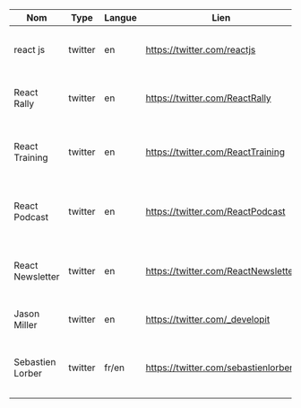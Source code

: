 Nom | Type | Langue | Lien | Description | Tags | Note
 --- | --- | --- | --- | --- | --- | --- 
react js | twitter | en | https://twitter.com/reactjs | Compte twitter officiel de ReactJS | MàJ, Annonces | 
React Rally | twitter | en | https://twitter.com/ReactRally | Articles et blog sur le langage React | Blog, Article | |
React Training | twitter | en | https://twitter.com/ReactTraining | Actualités et articles sur le langage React | Actualités, Article | |
React Podcast | twitter | en | https://twitter.com/ReactPodcast | Actualités et articles sur le langage React | Actualités, Article, Podcast | |
React Newsletter | twitter | en | https://twitter.com/ReactNewsletter | Newsletter et articles sur le langage React | Newsletter, Article | |
Jason Miller | twitter | en | https://twitter.com/_developit | Actualités / Articles sur le React | Actualités, Article, Tips | |
Sebastien Lorber | twitter | fr/en | https://twitter.com/sebastienlorber | Articles et actualités sur le langage React | Actualités, Article, Tips | |

